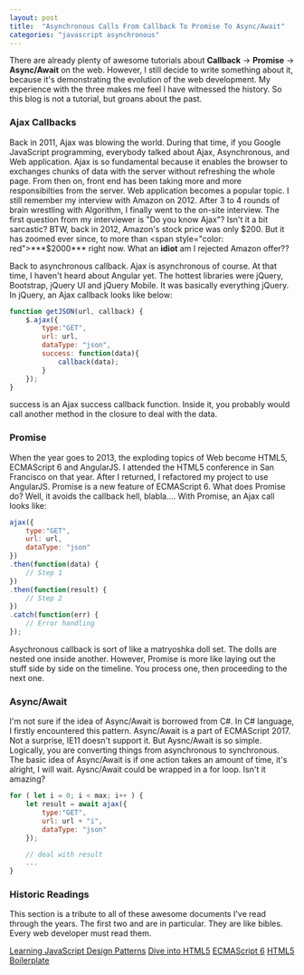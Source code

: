 ```yaml
---
layout: post
title:  "Asynchronous Calls From Callback To Promise To Async/Await"
categories: "javascript asynchronous"
---
```


There are already plenty of awesome tutorials about **Callback** -> **Promise** -> **Async/Await** on the web. However, I still decide to write something about it, because it's demonstrating the evolution of the web development. My experience with the three makes me feel I have witnessed the history. So this blog is not a tutorial, but groans about the past.

### Ajax Callbacks

Back in 2011, Ajax was blowing the world. During that time, if you Google JavaScript programming, everybody talked about Ajax, Asynchronous, and Web application. Ajax is so fundamental because it enables the browser to exchanges chunks of data with the server without refreshing the whole page. From then on, front end has been taking more and more responsibilties from the server. Web application becomes a popular topic. I still remember my interview with Amazon on 2012. After 3 to 4 rounds of brain wrestling with Algorithm, I finally went to the on-site interview. The first question from my interviewer is "Do you know Ajax"? Isn't it a bit sarcastic? BTW, back in 2012, Amazon's stock price was only $200. But it has zoomed ever since, to more than <span style="color: red">***$2000***</span> right now. What an **idiot** am I rejected Amazon offer??

Back to asynchronous callback. Ajax is asynchronous of course. At that time, I haven't heard about Angular yet. The hottest libraries were jQuery, Bootstrap, jQuery UI and jQuery Mobile. It was basically everything jQuery. In jQuery, an Ajax callback looks like below:

```javascript
function getJSON(url, callback) {
	$.ajax({
	    type:"GET",
	    url: url,
	    dataType: "json",
	    success: function(data){
	        callback(data);
	    }
	});
}
```

success is an Ajax success callback function. Inside it, you probably would call another method in the closure to deal with the data.

### Promise

When the year goes to 2013, the exploding topics of Web become HTML5, ECMAScript 6 and AngularJS. I attended the HTML5 conference in San Francisco on that year. After I returned, I refactored my project to use AngularJS. Promise is a new feature of ECMAScript 6. What does Promise do? Well, it avoids the callback hell, blabla.... With Promise, an Ajax call looks like:

```javascript
ajax({
    type:"GET",
    url: url,
    dataType: "json"
})
.then(function(data) {
	// Step 1
})
.then(function(result) {
	// Step 2
})
.catch(function(err) {
	// Error handling
});
```

Asychronous callback is sort of like a matryoshka doll set. The dolls are nested one inside another. However, Promise is more like laying out the stuff side by side on the timeline. You process one, then proceeding to the next one.

### Async/Await

I'm not sure if the idea of Async/Await is borrowed from C#. In C# language, I firstly encountered this pattern. Async/Await is a part of ECMAScript 2017. Not a surprise, IE11 doesn't support it. But Aysnc/Await is so simple. Logically, you are converting things from asynchronous to synchronous. The basic idea of Async/Await is if one action takes an amount of time, it's alright, I will wait. Aysnc/Await could be wrapped in a for loop. Isn't it amazing?

```javascript
for ( let i = 0; i < max; i++ ) {
	let result = await ajax({
	    type:"GET",
	    url: url + "i",
	    dataType: "json"
	});

	// deal with result
	...
}
```

### Historic Readings

This section is a tribute to all of these awesome documents I've read through the years. The first two <Learning JavaScript Design Patterns> and <Dive into HTML5> are in particular. They are like bibles. Every web developer must read them.

[Learning JavaScript Design Patterns](https://addyosmani.com/resources/essentialjsdesignpatterns/book/)
[Dive into HTML5](http://diveinto.html5doctor.com/)
[ECMAScript 6](http://es6-features.org)
[HTML5 Boilerplate](https://html5boilerplate.com/)
